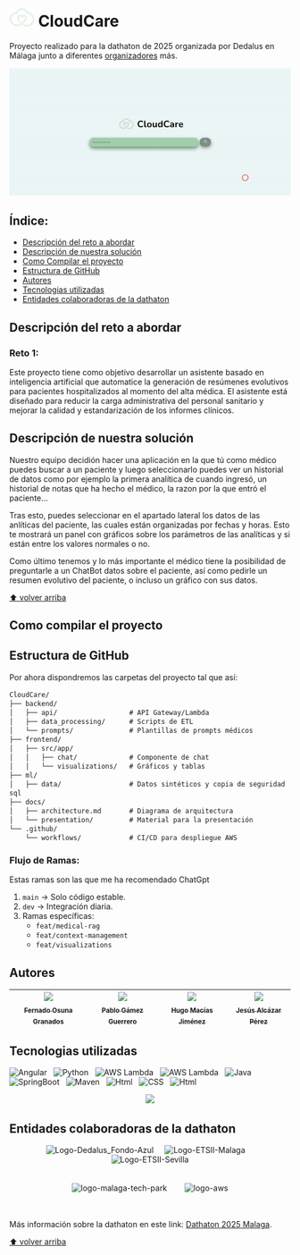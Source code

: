 <a id="top"></a>
# <img src="frontend/src/assets/images/CloudCare-logo-sin-letras-readme.png" alt="cc-icon" width="45" /> CloudCare

Proyecto realizado para la dathaton de 2025 organizada por Dedalus en Málaga junto a diferentes [organizadores](#entidades-colaboradoras-de-la-dathaton) más.

![Video demo Cloudcare](frontend/src/assets/Gif2_CloudCare.gif)


## Índice:
- [Descripción del reto a abordar](#descripción-del-reto-a-abordar)
- [Descripción de nuestra solución](#descripción-de-nuestra-solución)
- [Como Compilar el proyecto](#como-compilar-el-proyecto)
- [Estructura de GitHub](#estructura-de-github)
- [Autores](#autores)
- [Tecnologias utilizadas](#tecnologias-utilizadas)
- [Entidades colaboradoras de la dathaton](#entidades-colaboradoras-de-la-dathaton)


## Descripción del reto a abordar
### Reto 1:

Este proyecto tiene como objetivo desarrollar un asistente basado en inteligencia artificial que automatice la generación de resúmenes evolutivos para pacientes hospitalizados al momento del alta médica. El asistente está diseñado para reducir la carga administrativa del personal sanitario y mejorar la calidad y estandarización de los informes clínicos.

## Descripción de nuestra solución
Nuestro equipo decidión hacer una aplicación en la que tú como médico puedes buscar a un paciente y luego seleccionarlo puedes ver un historial de datos como por ejemplo la primera analítica de cuando ingresó, un historial de notas que ha hecho el médico, la razon por la que entró el paciente...

Tras esto, puedes seleccionar en el apartado lateral los datos de las anlíticas del paciente, las cuales están organizadas por fechas y horas. Esto te mostrará un panel con gráficos sobre los parámetros de las analíticas y si están entre los valores normales o no.

Como último tenemos y lo más importante el médico tiene la posibilidad de preguntarle a un ChatBot datos sobre el paciente, así como pedirle un resumen evolutivo del paciente, o incluso un gráfico con sus datos.

<p style="text-align: left;">
    <a href="#top">⬆️ volver arriba</a>
</p>

## Como compilar el proyecto


## Estructura de GitHub
Por ahora dispondremos las carpetas del proyecto tal que así:

```markdawn
CloudCare/  
├── backend/  
│   ├── api/                  # API Gateway/Lambda  
│   ├── data_processing/      # Scripts de ETL  
│   └── prompts/              # Plantillas de prompts médicos  
├── frontend/  
│   ├── src/app/  
│   │   ├── chat/             # Componente de chat  
│   │   └── visualizations/   # Gráficos y tablas  
├── ml/  
│   ├── data/                 # Datos sintéticos y copia de seguridad sql
├── docs/  
│   ├── architecture.md       # Diagrama de arquitectura  
│   └── presentation/         # Material para la presentación  
└── .github/  
    └── workflows/            # CI/CD para despliegue AWS  
````

### Flujo de Ramas:
Estas ramas son las que me ha recomendado ChatGpt

1. `main` → Solo código estable.
2. `dev` → Integración diaria.
3. Ramas específicas:
    - `feat/medical-rag`
    - `feat/context-management`
    - `feat/visualizations`

## Autores

| [<img src="https://avatars.githubusercontent.com/u/147926495?s=400&u=c32592a471205ad1232e7f95aa0a8d687bb47b37&v=4" width=115><br><sub>Fernado Osuna Granados</sub>](https://github.com/fog-3) |  [<img src="https://avatars.githubusercontent.com/u/160588229?v=4" width=115><br><sub>Pablo Gámez Guerrero</sub>](https://github.com/Zemag17) |  [<img src="https://avatars.githubusercontent.com/u/182810285?v=4" width=115><br><sub>Hugo Macías Jiménez</sub>](https://github.com/hugooomaciias) |  [<img src="https://avatars.githubusercontent.com/u/124665173?v=4" width=115><br><sub>Jesús Alcázar Pérez</sub>](https://github.com/jesusAlcPer25) |
| :---: | :---: | :---: | :---: |



## Tecnologias utilizadas

![Angular](https://img.shields.io/badge/Angular-DD0031?style=for-the-badge&logo=angular&logoColor=white) &nbsp;
![Python](https://img.shields.io/badge/python-ffde57?style=for-the-badge&logo=python&logoColor=4584b6) &nbsp;
![AWS Lambda](https://img.shields.io/badge/AWS_Lambda-20232A?style=for-the-badge&logo=awslambda&logoColor=FF8000) &nbsp;
![AWS Lambda](https://img.shields.io/badge/Amazon_API_Gateway-6e649e?style=for-the-badge&logo=amazonapigateway&logoColor=white) &nbsp;
![Java](https://img.shields.io/badge/Java-ED8B00?style=for-the-badge&logo=openjdk&logoColor=00000) &nbsp;
![SpringBoot](https://img.shields.io/badge/Springboot-6DB33F?style=for-the-badge&logo=springboot&logoColor=white) &nbsp;
![Maven](https://img.shields.io/badge/Maven-white?style=for-the-badge&logo=apachemaven&logoColor=C71A36) &nbsp;
![Html](https://img.shields.io/badge/HTML-E34F26?style=for-the-badge&logo=html5&logoColor=white) &nbsp;
![CSS](https://img.shields.io/badge/CSS-1572B6?style=for-the-badge&logo=css&logoColor=white) &nbsp;
![Html](https://img.shields.io/badge/TypeScript-white?style=for-the-badge&logo=typescript&logoColor=3178C6)


<p align="center">
<img src="https://img.shields.io/badge/STATUS-EN%20DESAROLLO-green">
</p>

## Entidades colaboradoras de la dathaton

<div align="center">
<img src="https://www.dedalushackathon.com/wp-content/uploads/2022/10/Logo-Dedalus_Fondo-Azul.png" alt="Logo-Dedalus_Fondo-Azul" width="140" /> &nbsp;&nbsp;&nbsp;
<img src="https://www.dedalushackathon.com/wp-content/uploads/2023/02/Logo-ETSII-Malaga.png" alt="Logo-ETSII-Malaga" width="150" /> &nbsp;&nbsp;&nbsp; <img src="https://www.dedalushackathon.com/wp-content/uploads/2023/02/Logo-ETSII-Sevilla.png" alt="Logo-ETSII-Sevilla" width="230" />
</div>
<br><br>

<div align="center">
<img src="https://www.dedalushackathon.com/wp-content/uploads/2023/02/logo-malaga-tech-park.png" alt="logo-malaga-tech-park" width="130" /> &nbsp;&nbsp;&nbsp;&nbsp;&nbsp;&nbsp;
<img src="https://www.dedalushackathon.com/wp-content/uploads/2023/02/logo-aws.png" alt="logo-aws" width="100" />
</div>
<br><br>

Más información sobre la dathaton en este link: [Dathaton 2025 Malaga](https://www.dedalushackathon.com/datathon-andalucia).

<p style="text-align: left;">
    <a href="#top">⬆️ volver arriba</a>
</p>

